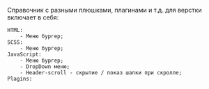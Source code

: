 Справочник с разными плюшками, плагинами и т.д. для верстки  включает в себя:

    HTML:
        - Меню бургер;
    SCSS:
        - Меню бургер;
    JavaScript:
        - Меню бургер;
        - DropDown меню;
        - Header-scroll - скрытие / показ шапки при скролле;
    Plagins: